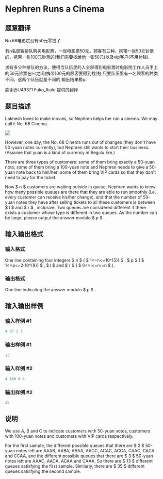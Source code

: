# Nephren Runs a Cinema

## 题意翻译

No.68电影院没有50元零钱了.

有n名顾客排队购买电影票，一张电影票50元。顾客有三种，携带一张50元钞票的，携带一张100元钞票的(我们需要找给他一张50元)以及vip客户(不用付钱).

求有多少种排队的方法，使得当队伍里的人全部得到电影票时电影院工作人员手上的50元钞票在l-r之间(携带100元的顾客要得到找钱).只要队伍里有一名顾客的种类不同，这两个队伍就是不同的.输出结果模p.

感谢@U49371 Fuko_Ibuki 提供的翻译

## 题目描述

Lakhesh loves to make movies, so Nephren helps her run a cinema. We may call it No. 68 Cinema.

![](https://cdn.luogu.com.cn/upload/vjudge_pic/CF896D/c4ab5c88eb89d5d2f9a45a0cad227d56ef890e10.png)

However, one day, the No. 68 Cinema runs out of changes (they don't have 50-yuan notes currently), but Nephren still wants to start their business. (Assume that yuan is a kind of currency in Regulu Ere.)

There are three types of customers: some of them bring exactly a 50-yuan note; some of them bring a 100-yuan note and Nephren needs to give a 50-yuan note back to him/her; some of them bring VIP cards so that they don't need to pay for the ticket.

Now $ n $ customers are waiting outside in queue. Nephren wants to know how many possible queues are there that they are able to run smoothly (i.e. every customer can receive his/her change), and that the number of 50-yuan notes they have after selling tickets to all these customers is between $ l $ and $ r $ , inclusive. Two queues are considered different if there exists a customer whose type is different in two queues. As the number can be large, please output the answer modulo $ p $ .

## 输入输出格式

### 输入格式

One line containing four integers $ n $ ( $ 1<=n<=10^{5}) $ , $ p $ ( $ 1<=p<=2·10^{9}) $ , $ l $ and $ r $ ( $ 0<=l<=r<=n $ ).

### 输出格式

One line indicating the answer modulo $ p $ .

## 输入输出样例

### 输入样例 #1

```cpp
4 97 2 3

```
### 输出样例 #1

```cpp
13

```
### 输入样例 #2

```cpp
4 100 0 4

```
### 输出样例 #2

```cpp
35

```
## 说明

We use A, B and C to indicate customers with 50-yuan notes, customers with 100-yuan notes and customers with VIP cards respectively.

For the first sample, the different possible queues that there are $ 2 $ 50-yuan notes left are AAAB, AABA, ABAA, AACC, ACAC, ACCA, CAAC, CACA and CCAA, and the different possible queues that there are $ 3 $ 50-yuan notes left are AAAC, AACA, ACAA and CAAA. So there are $ 13 $ different queues satisfying the first sample. Similarly, there are $ 35 $ different queues satisfying the second sample.

